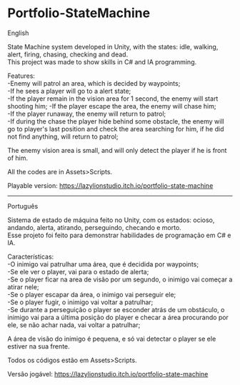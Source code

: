 # Portfolio-StateMachine

English

State Machine system developed in Unity, with the states: idle, walking, alert, firing, chasing, checking and dead.  
This project was made to show skills in C# and IA programming.

Features:   
-Enemy will patrol an area, which is decided by waypoints;   
-If he sees a player will go to a alert state;   
-If the player remain in the vision area for 1 second, the enemy will start shooting him; 
-If the player escape the area, the enemy will chase him;  
-If the player runaway, the enemy will return to patrol;  
-If during the chase the player hide behind some obstacle, the enemy will go to player's last position and check the area searching for him, if he did not find anything, will return to patrol;  

The enemy vision area is small, and will only detect the player if he is front of him.
    
All the codes are in Assets>Scripts.  

Playable version: https://lazylionstudio.itch.io/portfolio-state-machine  

-------------

Português

Sistema de estado de máquina feito no Unity, com os estados: ocioso, andando, alerta, atirando, perseguindo, checando e morto.  
Esse projeto foi feito para demonstrar habilidades de programação em C# e IA.  

Características:  
-O inimigo vai patrulhar uma área, que é decidida por waypoints;  
-Se ele ver o player, vai para o estado de alerta;  
-Se o player ficar na area de visão por um segundo, o inimigo vai começar a atirar nele;  
-Se o player escapar da área, o inimigo vai perseguir ele;  
-Se o player fugir, o inimigo vai voltar a patrulhar;  
-Se durante a perseguição o player se esconder atrás de um obstáculo, o inimigo vai para a última posição do player e checar a área procurando por ele, se não achar nada, vai voltar a patrulhar;  

A área de visão do inimigo é pequena, e só vai detectar o player se ele estiver na sua frente.  

Todos os códigos estão em Assets>Scripts.   

Versão jogável: https://lazylionstudio.itch.io/portfolio-state-machine   
